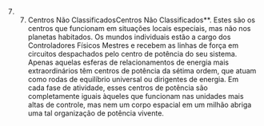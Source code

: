 ﻿7. 7. Centros Não ClassificadosCentros Não Classificados**. Estes são os centros que funcionam em situações locais especiais, mas não nos planetas habitados. Os mundos individuais estão a cargo dos Controladores Físicos Mestres e recebem as linhas de força em circuitos despachados pelo centro de potência do seu sistema. Apenas aquelas esferas de relacionamentos de energia mais extraordinários têm centros de potência da sétima ordem, que atuam como rodas de equilíbrio universal ou dirigentes de energia. Em cada fase de atividade, esses centros de potência são completamente iguais àqueles que funcionam nas unidades mais altas de controle, mas nem um corpo espacial em um milhão abriga uma tal organização de potência vivente.